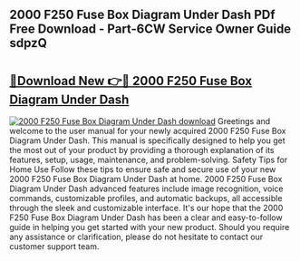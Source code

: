 ## 2000 F250 Fuse Box Diagram Under Dash PDf Free Download - Part-6CW Service Owner Guide sdpzQ

# <h2><a href="http://dfhkjo6.blite.top/?on=2000+F250+Fuse+Box+Diagram+Under+Dash">🔗Download New 👉🔴 2000 F250 Fuse Box Diagram Under Dash</a></h2>

[![2000 F250 Fuse Box Diagram Under Dash download](https://i.imgur.com/lujVjoI.png)](http://dfhkjo6.blite.top/?on=2000+F250+Fuse+Box+Diagram+Under+Dash)
Greetings and welcome to the user manual for your newly acquired 2000 F250 Fuse Box Diagram Under Dash. This manual is specifically designed to help you get the most out of your product by providing a thorough explanation of its features, setup, usage, maintenance, and problem-solving. Safety Tips for Home Use Follow these tips to ensure safe and secure use of your new 2000 F250 Fuse Box Diagram Under Dash at home. 2000 F250 Fuse Box Diagram Under Dash advanced features include image recognition, voice commands, customizable profiles, and automatic backups, all accessible through the sleek and customizable interface. It's our hope that the 2000 F250 Fuse Box Diagram Under Dash has been a clear and easy-to-follow guide in helping you get started with your new product. Should you require any assistance or clarification, please do not hesitate to contact our customer support team.

